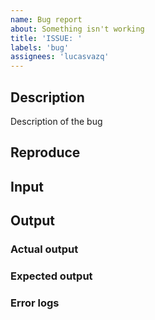 ```yaml
---
name: Bug report
about: Something isn't working
title: 'ISSUE: '
labels: 'bug'
assignees: 'lucasvazq'
---
```


## Description
Description of the bug

## Reproduce
[//]: # (Steps to reproduce the bug)

## Input
[//]: # (Attach files or provide description of the inputs or code with titles separated in block)

## Output

### Actual output
[//]: # (Attach files or provide description of the output, except for the console logs, or code with titles separated in block)

### Expected output
[//]: # (Expected behavior)

### Error logs
[//]: # (Paste the error logs inside code blocks)

